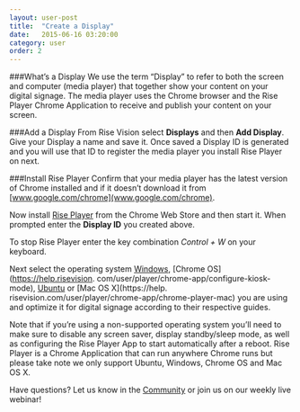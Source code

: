 ```yaml
---
layout: user-post
title:  "Create a Display"
date:   2015-06-16 03:20:00
category: user
order: 2
---
```


###What’s a Display
We use the term “Display” to refer to both the screen and computer (media player) that together show your content on your digital signage. The media player uses 
the Chrome browser and the Rise Player Chrome Application to receive and publish your content on your screen. 

###Add a Display
From Rise Vision select **Displays** and then **Add Display**. Give your Display a name and save it.
Once saved a Display ID is generated and you will use that ID to register the media player you install Rise Player on next.

###Install Rise Player
Confirm that your media player has the latest version of Chrome installed and if it doesn’t download it from [www.google.com/chrome](www.google.com/chrome).

Now install [Rise Player](https://chrome.google.com/webstore/detail/rise-vision-chrome-app-pl/mfpgpdablffhbfofnhlpgmokokbahooi) from the Chrome Web Store and 
then start it. When prompted enter the **Display ID** you created above.

To stop Rise Player enter the key combination *Control + W* on your keyboard.

Next select the operating system [Windows](https://help.risevision.com/user/player/chrome-app/chrome-player-windows), [Chrome OS](https://help.risevision.
com/user/player/chrome-app/configure-kiosk-mode), [Ubuntu](https://help.risevision.com/user/player/chrome-app/chrome-player-linux) or [Mac OS X](https://help.
risevision.com/user/player/chrome-app/chrome-player-mac) you are using and optimize it for digital signage according to their respective guides.

Note that if you’re using a non-supported operating system you’ll need to make sure to disable any screen saver, display standby/sleep mode, as well as 
configuring the Rise Player App to start automatically after a reboot. Rise Player is a Chrome Application that can run anywhere Chrome runs but please take 
note we only support Ubuntu, Windows, Chrome OS and Mac OS X.

Have questions? Let us know in the [Community](http://community.risevision.com) or join us on our weekly live webinar!